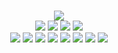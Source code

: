 <!--
GitHub readme.md (even though it's HTML) by @vec4me
読めますか？これは日本語です。
-->
<p align=center>
	<br>
	<img src=https://playme-md.fly.dev/v>
	<br>
	<a href=https://playme-md.fly.dev/h><img src=https://www.vec4me.com/shared/h.gif></a>
	<a href=https://playme-md.fly.dev/j><img src=https://www.vec4me.com/shared/j.gif></a>
	<a href=https://playme-md.fly.dev/k><img src=https://www.vec4me.com/shared/k.gif></a>
	<a href=https://playme-md.fly.dev/l><img src=https://www.vec4me.com/shared/l.gif></a>
	<br>
	<a href=https://vec4me.booth.pm><img src=https://www.vec4me.com/shared/icons/booth.gif></a>
	<a href=https://vec4me.itch.io><img src=https://www.vec4me.com/shared/icons/itch.gif></a>
	<a href=https://www.twitter.com/vec4me><img src=https://www.vec4me.com/shared/icons/twitter.gif></a>
	<a href=https://www.facebook.com/vec4me><img src=https://www.vec4me.com/shared/icons/facebook.gif></a>
	<a href=https://www.youtube.com/vec4me><img src=https://www.vec4me.com/shared/icons/youtube.gif></a>
	<a href=https://www.instagram.com/vec4me><img src=https://www.vec4me.com/shared/icons/instagram.gif></a>
	<a href=https://www.vec4me.com><img src=https://www.vec4me.com/shared/icons/vec4me.gif></a>
	<a href=https://www.roblox.com/users/9835437/profile><img src=https://www.vec4me.com/shared/icons/roblox.gif></a>
</p>
